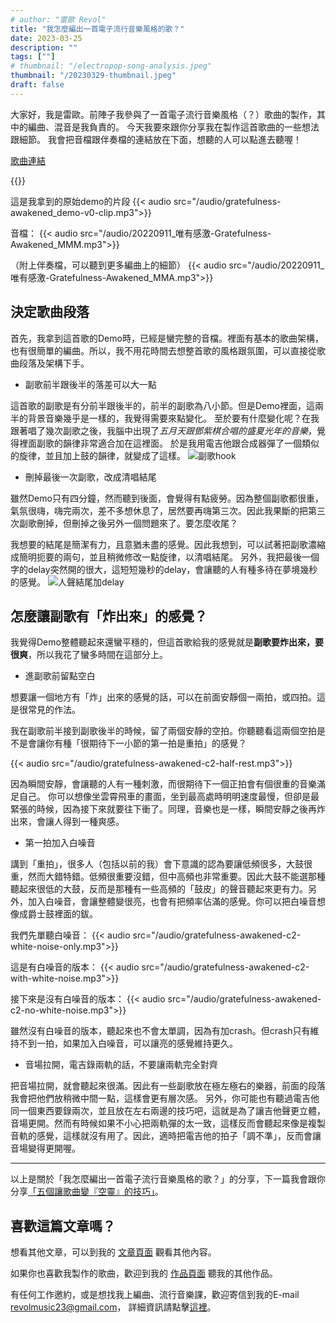 ```yaml
---
# author: "雷歐 Revol"
title: "我怎麼編出一首電子流行音樂風格的歌？"
date: 2023-03-25
description: "" 
tags: [""]
# thumbnail: "/electropop-song-analysis.jpeg"
thumbnail: "/20230329-thumbnail.jpeg"
draft: false
---
```



大家好，我是雷歐。前陣子我參與了一首電子流行音樂風格（？）歌曲的製作，其中的編曲、混音是我負責的。
今天我要來跟你分享我在製作這首歌曲的一些想法跟細節。
我會把音檔跟伴奏檔的連結放在下面，想聽的人可以點進去聽喔！

[歌曲連結](/portfolio/arrangement/music-gratefulness-awakened)

{{<youtube Rh34y_765A0>}}


這是我拿到的原始demo的片段
{{< audio src="/audio/gratefulness-awakened_demo-v0-clip.mp3">}}

音檔： 
{{< audio src="/audio/20220911_唯有感激-Gratefulness-Awakened_MMM.mp3">}}

（附上伴奏檔，可以聽到更多編曲上的細節）
{{< audio src="/audio/20220911_唯有感激-Gratefulness-Awakened_MMA.mp3">}}

## 決定歌曲段落

首先，我拿到這首歌的Demo時，已經是蠻完整的音檔。裡面有基本的歌曲架構，也有很簡單的編曲。所以，我不用花時間去想整首歌的風格跟氛圍，可以直接從歌曲段落及架構下手。

* 副歌前半跟後半的落差可以大一點

這首歌的副歌是有分前半跟後半的，前半的副歌為八小節。但是Demo裡面，這兩半的背景音樂幾乎是一樣的，我覺得需要來點變化。
至於要有什麼變化呢？在我跟著唱了幾次副歌之後，我腦中出現了*五月天跟鄧紫棋合唱的盛夏光年的音樂*，覺得裡面副歌的韻律非常適合加在這裡面。
於是我用電吉他跟合成器彈了一個類似的旋律，並且加上鼓的韻律，就變成了這樣。
![副歌hook](/gratefulness-awakened-c1-hook-2.png)


* 刪掉最後一次副歌，改成清唱結尾

雖然Demo只有四分鐘，然而聽到後面，會覺得有點疲勞。因為整個副歌都很重，氣氛很嗨，嗨完兩次，差不多想休息了，居然要再嗨第三次。因此我果斷的把第三次副歌刪掉，但刪掉之後另外一個問題來了。要怎麼收尾？

我想要的結尾是簡潔有力，且意猶未盡的感覺。因此我想到，可以試著把副歌濃縮成簡明扼要的兩句，並且稍微修改一點旋律，以清唱結尾。
另外，我把最後一個字的delay突然開的很大，這短短幾秒的delay，會讓聽的人有種多待在夢境幾秒的感覺。
![人聲結尾加delay](/gratefulness-awakened-vox-delay.png)



## 怎麼讓副歌有「炸出來」的感覺？

我覺得Demo整體聽起來還蠻平穩的，但這首歌給我的感覺就是**副歌要炸出來，要很爽**，所以我花了蠻多時間在這部分上。

* 進副歌前留點空白

想要讓一個地方有「炸」出來的感覺的話，可以在前面安靜個一兩拍，或四拍。這是很常見的作法。

我在副歌前半接到副歌後半的時候，留了兩個安靜的空拍。你聽聽看這兩個空拍是不是會讓你有種「很期待下一小節的第一拍是重拍」的感覺？

{{< audio src="/audio/gratefulness-awakened-c2-half-rest.mp3">}}

因為瞬間安靜，會讓聽的人有一種刺激，而很期待下一個正拍會有個很重的音樂滿足自己。
你可以想像坐雲霄飛車的畫面，坐到最高處時明明速度最慢，但卻是最緊張的時候，因為接下來就要往下衝了。同理，音樂也是一樣，瞬間安靜之後再炸出來，會讓人得到一種爽感。


* 第一拍加入白噪音

講到「重拍」，很多人（包括以前的我）會下意識的認為要讓低頻很多，大鼓很重，然而大錯特錯。低頻很重要沒錯，但中高頻也非常重要。因此大鼓不能選那種聽起來很低的大鼓，反而是那種有一些高頻的「鼓皮」的聲音聽起來更有力。另外，加入白噪音，會讓整體變很亮，也會有把頻率佔滿的感覺。你可以把白噪音想像成爵士鼓裡面的鈸。

我們先單聽白噪音：
{{< audio src="/audio/gratefulness-awakened-c2-white-noise-only.mp3">}}

這是有白噪音的版本：
{{< audio src="/audio/gratefulness-awakened-c2-with-white-noise.mp3">}}

接下來是沒有白噪音的版本：
{{< audio src="/audio/gratefulness-awakened-c2-no-white-noise.mp3">}}

雖然沒有白噪音的版本，聽起來也不會太單調，因為有加crash。但crash只有維持不到一拍，如果加入白噪音，可以讓亮的感覺維持更久。


* 音場拉開，電吉錄兩軌的話，不要讓兩軌完全對齊

把音場拉開，就會聽起來很滿。因此有一些副歌放在極左極右的樂器，前面的段落我會把他們放稍微中間一點，這樣會更有層次感。
另外，你可能也有聽過電吉他同一個東西要錄兩次，並且放在左右兩邊的技巧吧，這就是為了讓吉他聲更立體，音場更開。然而有時候如果不小心把兩軌彈的太一致，這樣反而會聽起來像是複製音軌的感覺，這樣就沒有用了。因此，適時把電吉他的拍子「調不準」，反而會讓音場變得更開喔。

---

以上是關於「我怎麼編出一首電子流行音樂風格的歌？」的分享，下一篇我會跟你分享[「五個讓歌曲變『空靈』的技巧」](/articles/five-skills-to-make-your-music-intagible)。

## 喜歡這篇文章嗎？

想看其他文章，可以到我的 [文章頁面](/articles) 觀看其他內容。

如果你也喜歡我製作的歌曲，歡迎到我的 [作品頁面](/portfolio/arrangement/all) 聽我的其他作品。

有任何工作邀約，或是想找我上編曲、流行音樂課，歡迎寄信到我的E-mail <revolmusic23@gmail.com>，
詳細資訊請點擊[這裡](/about)。